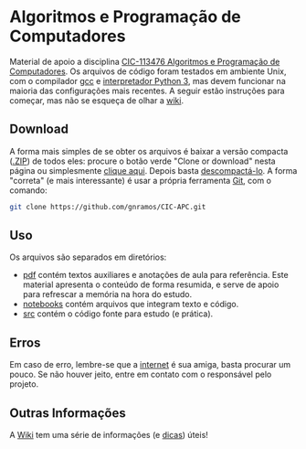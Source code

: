 # Algoritmos e Programação de Computadores #

Material de apoio a disciplina [CIC-113476 Algoritmos e Programação de Computadores](http://aprender.ead.unb.br/course/view.php?id=2482). Os arquivos de código foram testados em ambiente Unix, com o compilador [gcc][gcc] e [interpretador Python 3][python], mas devem funcionar na maioria das configurações mais recentes. A seguir estão instruções para começar, mas não se esqueça de olhar a [wiki](https://github.com/gnramos/CIC-APC/wiki).


## Download ##

A forma mais simples de se obter os arquivos é baixar a versão compacta ([.ZIP][zip]) de todos eles: procure o botão verde "Clone or download" nesta página ou simplesmente [clique aqui][download]. Depois basta [descompactá-lo][unzip]. A forma "correta" (e mais interessante) é usar a própria ferramenta [Git][git], com o comando:

```bash
git clone https://github.com/gnramos/CIC-APC.git
```

## Uso ##

Os arquivos são separados em diretórios:
* [pdf](pdf) contém textos auxiliares e anotações de aula para referência. Este material apresenta o conteúdo de forma resumida, e serve de apoio para refrescar a memória na hora do estudo.
* [notebooks](notebooks) contém arquivos que integram texto e código.
* [src](src) contém o código fonte para estudo (e prática).


## Erros ##

Em caso de erro, lembre-se que a [internet][google] é sua amiga, basta procurar um pouco. Se não houver jeito, entre em contato com o responsável pelo projeto.

## Outras Informações ##

A [Wiki](https://github.com/gnramos/CIC-APC/wiki) tem uma série de informações (e [dicas](https://github.com/gnramos/CIC-APC/wiki/Dicas)) úteis!

[download]: https://github.com/gnramos/CIC-APC/archive/master.zip
[gcc]: http://gcc.gnu.org/
[git]: http://git-scm.com/book/pt-br/v1
[google]: http://www.google.com.br
[python]: http://wiki.python.org.br/InicieSe
[unzip]: https://www.google.com.br/search?q=descompactar+arquivo+zip
[zip]: https://pt.wikipedia.org/wiki/ZIP